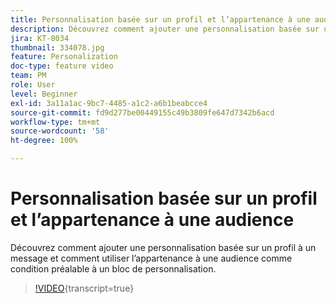 ```yaml
---
title: Personnalisation basée sur un profil et l’appartenance à une audience
description: Découvrez comment ajouter une personnalisation basée sur un profil à un message et comment utiliser l’appartenance à une audience comme condition préalable à un bloc de personnalisation.
jira: KT-8034
thumbnail: 334078.jpg
feature: Personalization
doc-type: feature video
team: PM
role: User
level: Beginner
exl-id: 3a11a1ac-9bc7-4485-a1c2-a6b1beabcce4
source-git-commit: fd9d277be00449155c49b3809fe647d7342b6acd
workflow-type: tm+mt
source-wordcount: '58'
ht-degree: 100%

---
```


# Personnalisation basée sur un profil et l’appartenance à une audience

Découvrez comment ajouter une personnalisation basée sur un profil à un message et comment utiliser l’appartenance à une audience comme condition préalable à un bloc de personnalisation.

>[!VIDEO](https://video.tv.adobe.com/v/3416270?quality=12&learn=on&captions=fre_fr){transcript=true}
